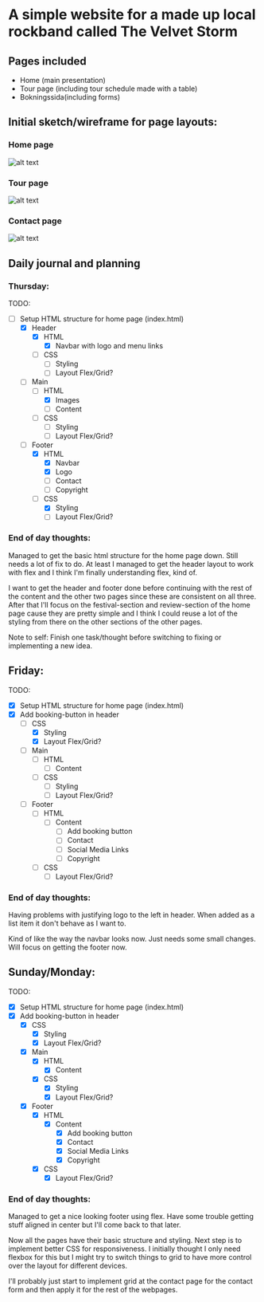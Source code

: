 # A simple website for a made up local rockband called The Velvet Storm

## Pages included

- Home (main presentation)
- Tour page (including tour schedule made with a table)
- Bokningssida(including forms)

## Initial sketch/wireframe for page layouts:

### Home page

![alt text](mockup/startsida-mockup.png)

### Tour page

![alt text](mockup/tour-mockup.png)

### Contact page

![alt text](mockup/contact-mockup.png)

## Daily journal and planning

### Thursday:

TODO:

- [ ] Setup HTML structure for home page (index.html)
  - [x] Header
    - [x] HTML
      - [x] Navbar with logo and menu links
    - [ ] CSS
      - [ ] Styling
      - [ ] Layout Flex/Grid?
  - [ ] Main
    - [ ] HTML
      - [x] Images
      - [ ] Content
    - [ ] CSS
      - [ ] Styling
      - [ ] Layout Flex/Grid?
  - [ ] Footer
    - [x] HTML
      - [x] Navbar
      - [x] Logo
      - [ ] Contact
      - [ ] Copyright
    - [ ] CSS
      - [x] Styling
      - [ ] Layout Flex/Grid?

### End of day thoughts:

Managed to get the basic html structure for the home page down. Still needs a lot of fix to do.
At least I managed to get the header layout to work with flex and I think I'm finally understanding flex, kind of.

I want to get the header and footer done before continuing with the rest of the content and the other two pages since these are consistent on all three. After that I'll focus on the festival-section and review-section of the home page cause they are pretty simple and I think I could reuse a lot of the styling from there on the other sections of the other pages.

Note to self:
Finish one task/thought before switching to fixing or implementing a new idea.

## Friday:

TODO:

- [x] Setup HTML structure for home page (index.html)
- [x] Add booking-button in header
  - [ ] CSS
    - [x] Styling
    - [x] Layout Flex/Grid?
  - [ ] Main
    - [ ] HTML
      - [ ] Content
    - [ ] CSS
      - [ ] Styling
      - [ ] Layout Flex/Grid?
  - [ ] Footer
    - [ ] HTML
      - [ ] Content
        - [ ] Add booking button
        - [ ] Contact
        - [ ] Social Media Links
        - [ ] Copyright
    - [ ] CSS
      - [ ] Layout Flex/Grid?

### End of day thoughts:

Having problems with justifying logo to the left in header. When added as a list item it don't behave as I want to.

Kind of like the way the navbar looks now. Just needs some small changes.
Will focus on getting the footer now.

## Sunday/Monday:

TODO:

- [x] Setup HTML structure for home page (index.html)
- [x] Add booking-button in header
  - [x] CSS
    - [x] Styling
    - [x] Layout Flex/Grid?
  - [x] Main
    - [x] HTML
      - [x] Content
    - [x] CSS
      - [x] Styling
      - [x] Layout Flex/Grid?
  - [x] Footer
    - [x] HTML
      - [x] Content
        - [x] Add booking button
        - [x] Contact
        - [x] Social Media Links
        - [x] Copyright
    - [x] CSS
      - [x] Layout Flex/Grid?

### End of day thoughts:

Managed to get a nice looking footer using flex. Have some trouble getting stuff aligned in center but I'll come back to that later.

Now all the pages have their basic structure and styling. Next step is to implement better CSS for responsiveness. I initially thought I only need flexbox for this but I might try to switch things to grid to have more control over the layout for different devices.

I'll probably just start to implement grid at the contact page for the contact form and then apply it for the rest of the webpages.
